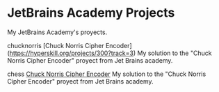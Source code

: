 # JetBrains Academy Projects
My JetBrains Academy's proyects.

chucknorris
[Chuck Norris Cipher Encoder] (https://hyperskill.org/projects/300?track=3)
My solution to the "Chuck Norris Cipher Encoder" proyect from Jet Brains academy.

chess
[Chuck Norris Cipher Encoder]([url])
My solution to the "Chuck Norris Cipher Encoder" proyect from Jet Brains academy.
